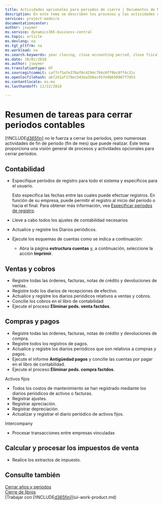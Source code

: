 ```yaml
---
title: Actividades opcionales para periodos de cierre | Documentos de Microsoft
description: En este tema se describen los procesos y las actividades opcionales para cerrar periodos contables en Business Central.
services: project-madeira
documentationcenter: 
author: jswymer
ms.service: dynamics365-business-central
ms.topic: article
ms.devlang: na
ms.tgt_pltfrm: na
ms.workload: na
ms.search.keywords: year closing, close accounting period, close fiscal year, aging, creditor payments, vendor payments
ms.date: 10/01/2018
ms.author: jswymer
ms.translationtype: HT
ms.sourcegitcommit: caf7cf5afe370af0c4294c794c0ff9bc8ff4c31c
ms.openlocfilehash: ab72d1af179ec543ea358ac957e9b658987f7d53
ms.contentlocale: es-mx
ms.lasthandoff: 11/22/2018

---
```

# <a name="overview-of-tasks-to-close-accounting-periods"></a>Resumen de tareas para cerrar periodos contables
[!INCLUDE[d365fin](includes/d365fin_md.md)] no le fuerza a cerrar los períodos, pero numerosas actividades de fin de período (fin de mes) que puede realizar. Este tema proporciona una visión general de procesos y actividades opcionales para cerrar períodos.  

## <a name="general-ledger"></a>Contabilidad
* Especifique períodos de registro para todo el sistema y específicos para el usuario.  

    Esto especifica las fechas entre las cuales puede efectuar registros. En función de su empresa, puede permitir el registro al inicio del periodo o hacia el final. Para obtener más información, vea [Especificar periodos de registro](finance-how-specify-posting-periods.md).  
* Lleve a cabo todos los ajustes de contabilidad necesarios  
* Actualice y registre los Diarios periódicos.  
  <!--* Process Consolidations-->
* Ejecute los esquemas de cuentas como se indica a continuación:  
  * Abra la página **estructura cuentas** y, a continuación, seleccione la acción **Imprimir**.  

## <a name="sales-and-receivables"></a>Ventas y cobros
* Registre todas las órdenes, facturas, notas de crédito y devoluciones de ventas.  
* Registre todo los diarios de recepciones de efectivo.  
* Actualice y registre los diarios periódicos relativos a ventas y cobros.  
* Concilie los cobros en el libro de contabilidad  
* Ejecute el proceso **Eliminar peds. venta factdos**.  

## <a name="purchases-and-payables"></a>Compras y pagos
* Registre todas las órdenes, facturas, notas de crédito y devoluciones de compra.  
* Registre todos los registros de pagos.  
* Actualice y registre los diarios periódicos que son relativos a compras y pagos.  
* Ejecute el informe **Antigüedad pagos** y concilie las cuentas por pagar en el libro de contabilidad.  
* Ejecute el proceso **Eliminar peds. compra factdos**.  

Activos fijos
* Todos los costos de mantenimiento se han registrado mediante los diarios periódicos de activos o facturas.
* Registrar ajustes.
* Registrar apreciación.
* Registrar depreciación.
* Actualizar y registrar el diario periódico de activos fijos.

Intercompany
* Procesar transacciones entre empresas vinculadas

## <a name="calculate-and-process-sales-tax"></a>Calcular y procesar los impuestos de venta
* Realice los extractos de impuesto.  

## <a name="see-also"></a>Consulte también
[Cerrar años y periodos](year-close-years-periods.md)  
[Cierre de libros](year-close-books.md)  
[Trabajar con [!INCLUDE[d365fin](includes/d365fin_md.md)]](ui-work-product.md)

